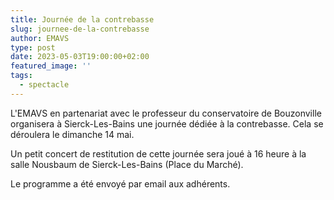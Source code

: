 ```yaml
---
title: Journée de la contrebasse
slug: journee-de-la-contrebasse
author: EMAVS
type: post
date: 2023-05-03T19:00:00+02:00
featured_image: ''
tags:
  - spectacle
---
```


L'EMAVS en partenariat avec le professeur du conservatoire
de Bouzonville organisera à Sierck-Les-Bains une journée
dédiée à la contrebasse. Cela se déroulera le dimanche
14 mai.

Un petit concert de restitution de cette journée sera joué
à 16 heure à la salle Nousbaum de Sierck-Les-Bains (Place
du Marché).

Le programme a été envoyé par email aux adhérents.
